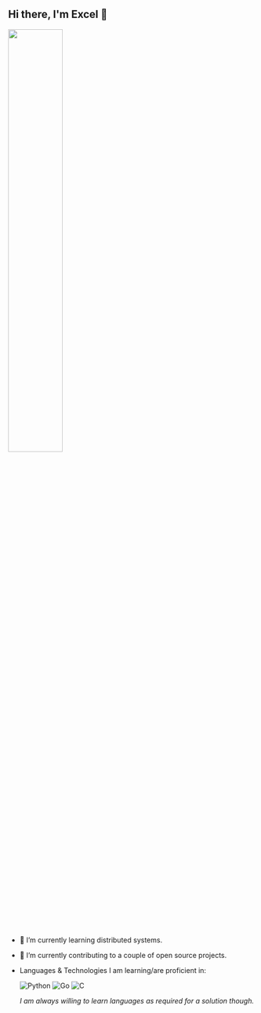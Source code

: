 ## Hi there, I'm Excel 👋

<img width="47%" src="https://github-readme-stats.vercel.app/api?username=mimictester1307&show_icons=true&theme=moltack&count_private=true" />

<!--
<img align="left" width="47%" src="https://github-readme-stats.vercel.app/api/top-langs/?username=mimictester1307&layout=compact" />
-->


- 🌱 I’m currently learning distributed systems.
- 🔭 I’m currently contributing to a couple of open source projects.
- Languages & Technologies I am learning/are proficient in:

  ![Python](https://img.shields.io/badge/python-3670A0?style=for-the-badge&logo=python&logoColor=ffdd54) ![Go](https://img.shields.io/badge/go-%2300ADD8.svg?style=for-the-badge&logo=go&logoColor=white) ![C](https://img.shields.io/badge/c-%2300599C.svg?style=for-the-badge&logo=c&logoColor=white) 

  *I am always willing to learn languages as required for a solution though.*
